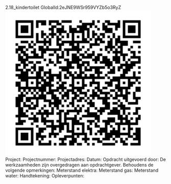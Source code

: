 2.18_kindertoilet
GlobalId:2eJNE9WSr959VYZb5o3RyZ
![picture](https://github.com/C-Claus/Data-Files/blob/master/QR_codes/KDV/2.18_kindertoilet.png)
Project:
Projectnummer:
Projectadres:
Datum:
Opdracht uitgevoerd door:
De werkzaamheden zijn overgedragen aan opdrachtgever. Behoudens de volgende opmerkingen:
Meterstand elektra:
Meterstand gas:
Meterstand water:
Handtekening:
Opleverpunten:
